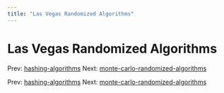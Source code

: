 ```yaml
---
title: "Las Vegas Randomized Algorithms"
---
```


# Las Vegas Randomized Algorithms

Prev: [hashing-algorithms](hashing-algorithms.md)
Next: [monte-carlo-randomized-algorithms](monte-carlo-randomized-algorithms.md)

Prev: [hashing-algorithms](hashing-algorithms.md)
Next: [monte-carlo-randomized-algorithms](monte-carlo-randomized-algorithms.md)
